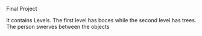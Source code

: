 Final Project

It contains Levels.
The first level has boces while the second level has trees.
The person swerves between the objects

